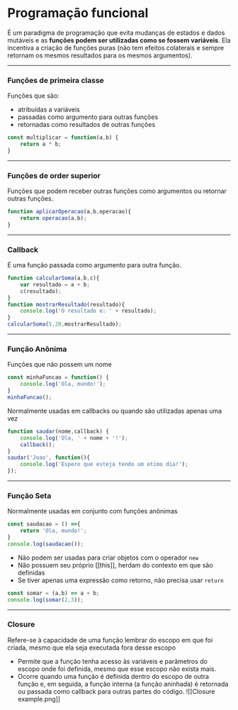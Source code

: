 # Programação funcional

É um paradigma de programação que evita mudanças de estados e dados mutáveis e as **funções podem ser utilizadas como se fossem variáveis**.
Ela incentiva a criação de funções puras (não tem efeitos colaterais e sempre retornam os mesmos resultados para os mesmos argumentos).
___
### Funções de primeira classe
Funções que são:
- atribuídas a variáveis
- passadas como argumento para outras funções
- retornadas como resultados de outras funções
``` js
const multiplicar = function(a,b) {
	return a * b;
}
```
___
### Funções de order superior
Funções que podem receber outras funções como argumentos ou retornar outras funções.
``` js
function aplicarOperacao(a,b,operacao){
	return operacao(a,b);
}
```
___
### Callback
É uma função passada como argumento para outra função.
```js
function calcularSoma(a,b,c){
	var resultado = a + b;
	c(resultado);
}
function mostrarResultado(resultado){
	console.log('O resultado e: ' + resultado);
}
calcularSoma(5,20,mostrarResultado);
```
___
### Função Anônima
Funções que não possem um nome
```js
const minhaFuncao = function() {
	console.log('Ola, mundo!');
}
minhaFuncao();
```
Normalmente usadas em callbacks ou quando são utilizadas apenas uma vez
```js
function saudar(nome,callback) {
	console.log('Ola, ' + nome + '!');
	callback();
}
saudar('Joao', function(){
	console.log('Espero que esteja tendo um otimo dia!');
});
```
___
### Função Seta
Normalmente usadas em conjunto com funções anônimas
```js
const saudacao = () =>{
	return 'Ola, mundo!';
}
console.log(saudacao());
```
- Não podem ser usadas para criar objetos com o operador `new`
- Não possuem seu próprio [[this]], herdam do contexto em que são definidas
- Se tiver apenas uma expressão como retorno, não precisa usar `return`
```js
const somar = (a,b) => a + b;
console.log(somar(2,3));
```
___
### Closure
Refere-se à capacidade de uma função lembrar do escopo em que foi criada, mesmo que ela seja executada fora desse escopo
- Permite que a função tenha acesso às variáveis e parâmetros do escopo onde foi definida, mesmo que esse escopo não exista mais.
- Ocorre quando uma função é definida dentro do escopo de outra função e, em seguida, a função interna (a função aninhada) é retornada ou passada como callback para outras partes do código.
![[Closure example.png]]
